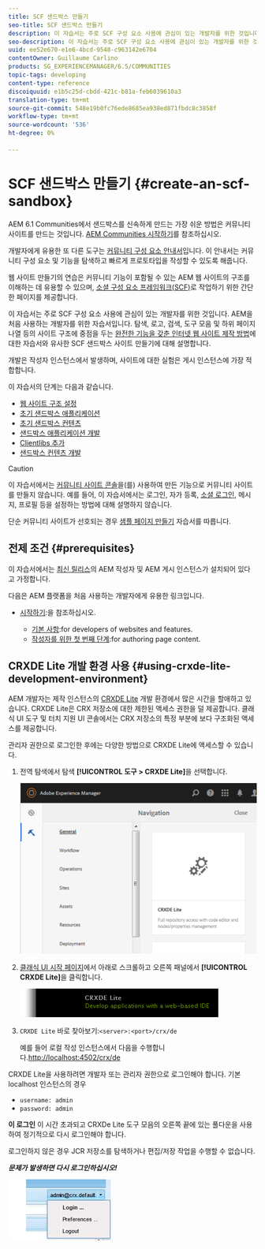 ```yaml
---
title: SCF 샌드박스 만들기
seo-title: SCF 샌드박스 만들기
description: 이 자습서는 주로 SCF 구성 요소 사용에 관심이 있는 개발자를 위한 것입니다. AEM을 처음 사용하는 개발자를 위한 자습서입니다.  SCF 샌드박스 사이트 생성 과정을 안내합니다
seo-description: 이 자습서는 주로 SCF 구성 요소 사용에 관심이 있는 개발자를 위한 것입니다. AEM을 처음 사용하는 개발자를 위한 자습서입니다.  SCF 샌드박스 사이트 생성 과정을 안내합니다
uuid: ee52e670-e1e6-4bcd-9548-c963142e6704
contentOwner: Guillaume Carlino
products: SG_EXPERIENCEMANAGER/6.5/COMMUNITIES
topic-tags: developing
content-type: reference
discoiquuid: e1b5c25d-cbdd-421c-b81a-feb6039610a3
translation-type: tm+mt
source-git-commit: 548e19b0fc76ede8685ea938ed871fbdc8c3858f
workflow-type: tm+mt
source-wordcount: '536'
ht-degree: 0%

---
```




# SCF 샌드박스 만들기 {#create-an-scf-sandbox}


AEM 6.1 Communities에서 샌드박스를 신속하게 만드는 가장 쉬운 방법은 커뮤니티 사이트를 만드는 것입니다. [AEM Communities 시작하기](getting-started.md)를 참조하십시오.

개발자에게 유용한 또 다른 도구는 [커뮤니티 구성 요소 안내서](components-guide.md)입니다. 이 안내서는 커뮤니티 구성 요소 및 기능을 탐색하고 빠르게 프로토타입을 작성할 수 있도록 해줍니다.

웹 사이트 만들기의 연습은 커뮤니티 기능이 포함될 수 있는 AEM 웹 사이트의 구조를 이해하는 데 유용할 수 있으며, [소셜 구성 요소 프레임워크(SCF)](scf.md)로 작업하기 위한 간단한 페이지를 제공합니다.

이 자습서는 주로 SCF 구성 요소 사용에 관심이 있는 개발자를 위한 것입니다. AEM을 처음 사용하는 개발자를 위한 자습서입니다. 탐색, 로고, 검색, 도구 모음 및 하위 페이지 나열 등의 사이트 구조에 중점을 두는 [완전한 기능을 갖춘 인터넷 웹 사이트 제작 방법](../../help/sites-developing/website.md)에 대한 자습서와 유사한 SCF 샌드박스 사이트 만들기에 대해 설명합니다.

개발은 작성자 인스턴스에서 발생하며, 사이트에 대한 실험은 게시 인스턴스에 가장 적합합니다.

이 자습서의 단계는 다음과 같습니다.

* [웹 사이트 구조 설정](setup-website.md)
* [초기 샌드박스 애플리케이션](initial-app.md)
* [초기 샌드박스 컨텐츠](initial-content.md)
* [샌드박스 애플리케이션 개발](develop-app.md)
* [Clientlibs 추가](add-clientlibs.md)
* [샌드박스 컨텐츠 개발](develop-content.md)

>[!CAUTION]
>
>이 자습서에서는 [커뮤니티 사이트 콘솔](sites-console.md)을(를) 사용하여 만든 기능으로 커뮤니티 사이트를 만들지 않습니다. 예를 들어, 이 자습서에서는 로그인, 자가 등록, [소셜 로그인](social-login.md), 메시지, 프로필 등을 설정하는 방법에 대해 설명하지 않습니다.
>
>단순 커뮤니티 사이트가 선호되는 경우 [샘플 페이지 만들기](create-sample-page.md) 자습서를 따릅니다.

## 전제 조건 {#prerequisites}

이 자습서에서는 [최신 릴리스](deploy-communities.md#latest-releases)의 AEM 작성자 및 AEM 게시 인스턴스가 설치되어 있다고 가정합니다.

다음은 AEM 플랫폼을 처음 사용하는 개발자에게 유용한 링크입니다.

* [시작하기](../../help/sites-deploying/deploy.md#getting-started):을 참조하십시오.

   * [기본 사항](../../help/sites-developing/the-basics.md):for developers of websites and features.
   * [작성자를 위한 첫 번째 단계](../../help/sites-authoring/first-steps.md):for authoring page content.

## CRXDE Lite 개발 환경 사용 {#using-crxde-lite-development-environment}

AEM 개발자는 제작 인스턴스의 [CRXDE Lite](../../help/sites-developing/developing-with-crxde-lite.md) 개발 환경에서 많은 시간을 할애하고 있습니다. CRXDE Lite은 CRX 저장소에 대한 제한된 액세스 권한을 덜 제공합니다. 클래식 UI 도구 및 터치 지원 UI 콘솔에서는 CRX 저장소의 특정 부분에 보다 구조화된 액세스를 제공합니다.

관리자 권한으로 로그인한 후에는 다양한 방법으로 CRXDE Lite에 액세스할 수 있습니다.

1. 전역 탐색에서 탐색 **[!UICONTROL 도구 > CRXDE Lite]**&#x200B;을 선택합니다.

   ![crxde-lite](assets/tools-crxde.png)

2. [클래식 UI 시작 페이지](http://localhost:4502/welcome.html)에서 아래로 스크롤하고 오른쪽 패널에서 **[!UICONTROL CRXDE Lite]**&#x200B;을 클릭합니다.

   ![classic-ui-crxde](assets/classic-ui-crxde.png)

3. `CRXDE Lite` 바로 찾아보기:`<server>:<port>/crx/de`

   예를 들어 로컬 작성 인스턴스에서 다음을 수행합니다.[http://localhost:4502/crx/de](http://localhost:4502/crx/de)

CRXDE Lite을 사용하려면 개발자 또는 관리자 권한으로 로그인해야 합니다. 기본 localhost 인스턴스의 경우

* `username: admin`
* `password: admin`


**이 로그인** 이 시간 초과되고 CRXDe Lite 도구 모음의 오른쪽 끝에 있는 풀다운을 사용하여 정기적으로 다시 로그인해야 합니다.

로그인하지 않은 경우 JCR 저장소를 탐색하거나 편집/저장 작업을 수행할 수 없습니다.

***문제가 발생하면 다시 로그인하십시오!***

![재로그인](assets/relogin.png)
